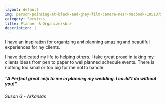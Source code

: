 ```yaml
---
layout: default
img: person-pointing-at-black-and-gray-film-camera-near-macbook-1051075.jpg
category: Services
title: Planner & Organizer<br>
description: |
---
```

  I have an inspiration for organizing and planning amazing and beautiful experiences for my clients. 
  
  <p>I have dedicated my life to helping others. I take great proud in taking my clients ideas from pen to paper to well planned schedule events. There is nothing too small or too big for me not to handle.</p>
 
 
 
 
<h5> "A Perfect great help to me in planning my wedding. I could't do without you!"</h5>

<p> <h6>Susan G - Arkansas</h6> <p>
 
  
